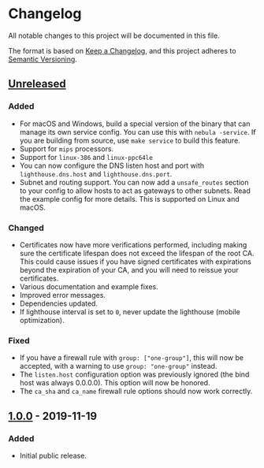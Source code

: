 # Changelog
All notable changes to this project will be documented in this file.

The format is based on [Keep a Changelog](https://keepachangelog.com/en/1.0.0/),
and this project adheres to [Semantic Versioning](https://semver.org/spec/v2.0.0.html).

## [Unreleased]

### Added
- For macOS and Windows, build a special version of the binary that can manage
  its own service config. You can use this with `nebula -service`. If you are
  building from source, use `make service` to build this feature.
- Support for `mips` processors.
- Support for `linux-386` and `linux-ppc64le` 
- You can now configure the DNS listen host and port with `lighthouse.dns.host`
  and `lighthouse.dns.port`.
- Subnet and routing support. You can now add a `unsafe_routes` section to your
  config to allow hosts to act as gateways to other subnets. Read the example
  config for more details. This is supported on Linux and macOS.

### Changed
- Certificates now have more verifications performed, including making sure
  the certificate lifespan does not exceed the lifespan of the root CA. This
  could cause issues if you have signed certificates with expirations beyond
  the expiration of your CA, and you will need to reissue your certificates.
- Various documentation and example fixes.
- Improved error messages.
- Dependencies updated.
- If lighthouse interval is set to `0`, never update the lighthouse (mobile
  optimization).

### Fixed
- If you have a firewall rule with `group: ["one-group"]`, this will
  now be accepted, with a warning to use `group: "one-group"` instead.
- The `listen.host` configuration option was previously ignored (the bind host
  was always 0.0.0.0). This option will now be honored.
- The `ca_sha` and `ca_name` firewall rule options should now work correctly.

## [1.0.0] - 2019-11-19

### Added
- Initial public release.

[Unreleased]: https://github.com/slackhq/nebula/compare/v1.0.0...HEAD
[1.0.0]: https://github.com/slackhq/nebula/releases/tag/v1.0.0
